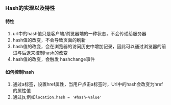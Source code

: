 ### Hash的实现以及特性

#### 特性
1. url中的hash值只是客户端/浏览器端的一种状态，不会传递给服务器
2. hash值的改变，不会导致页面的刷新
3. hash值的改变，会在浏览器的访问历史中增加记录，因此可以通过浏览器的前进与后退来控制hash的改变
4. hash值的改变，会触发 hashchange事件

#### 如何控制hash
1. 通过a标签，设置href属性，当用户点击a标签时，Url中的hash会改变为href的属性值
2. 通过js,例如```location.hash = '#hash-value'```


